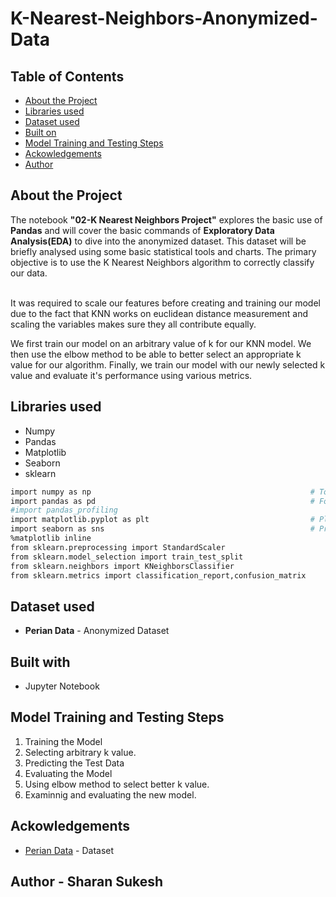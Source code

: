 # K-Nearest-Neighbors-Anonymized-Data

<!-- TABLE OF CONTENTS -->
## Table of Contents

* [About the Project](#about-the-project)
* [Libraries used](#libraries-used)
* [Dataset used](#dataset-used)
* [Built on](#built-on)
* [Model Training and Testing Steps](#model-training-and-testing-steps)
* [Ackowledgements](#ackowledgements)
* [Author](#author)


## About the Project 
The notebook __"02-K Nearest Neighbors Project"__ explores the basic use of __Pandas__ and will cover the basic commands of __Exploratory Data Analysis(EDA)__ to dive into the anonymized dataset. This dataset will be briefly analysed using some basic statistical tools and charts. The primary objective is to use the K Nearest Neighbors algorithm to correctly classify our data.</br></br>

It was required to scale our features before creating and training our model due to the fact that KNN works on euclidean distance measurement and scaling the variables makes sure they all contribute equally.

We first train our model on an arbitrary value of k for our KNN model. We then use the elbow method to be able to better select an appropriate k value for our algorithm. Finally, we train our model with our newly selected k value and evaluate it's performance using various metrics.

## Libraries used 
* Numpy
* Pandas
* Matplotlib
* Seaborn
* sklearn

```bash
import numpy as np                                                 # To implemennt milti-dimensional array and matrices
import pandas as pd                                                # For data manipulation and analysis
#import pandas_profiling
import matplotlib.pyplot as plt                                    # Plotting library for Python programming language and it's numerical mathematics extension NumPy
import seaborn as sns                                              # Provides high level informative statistical graphics
%matplotlib inline
from sklearn.preprocessing import StandardScaler
from sklearn.model_selection import train_test_split
from sklearn.neighbors import KNeighborsClassifier
from sklearn.metrics import classification_report,confusion_matrix
```

## Dataset used 
* __Perian Data__ - Anonymized Dataset

## Built with
* Jupyter Notebook

## Model Training and Testing Steps
1. Training the Model
2. Selecting arbitrary k value.
3. Predicting the Test Data
4. Evaluating the Model
5. Using elbow method to select better k value.
6. Examinnig and evaluating the new model.

## Ackowledgements
* <a href='http://www.pieriandata.com'>Perian Data</a> - Dataset

## Author - Sharan Sukesh





